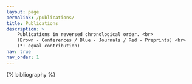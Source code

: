 ```yaml
---
layout: page
permalink: /publications/
title: Publications
description: >
    Publications in reversed chronological order. <br>
    (Brown - Conferences / Blue - Journals / Red - Preprints) <br>
    (*: equal contribution)
nav: true
nav_order: 1
---
```


<!-- _pages/publications.md -->
<div class="publications">

{% bibliography %}

</div>
